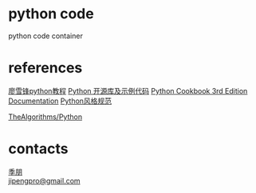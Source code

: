 # python code
python code container

# references
[廖雪锋python教程](https://www.liaoxuefeng.com/wiki/0014316089557264a6b348958f449949df42a6d3a2e542c000)
[Python 开源库及示例代码](https://github.com/programthink/opensource/blob/master/libs/python.wiki)
[Python Cookbook 3rd Edition Documentation](https://python3-cookbook.readthedocs.io/zh_CN/latest/index.html)
[Python风格规范](https://zh-google-styleguide.readthedocs.io/en/latest/google-python-styleguide/python_style_rules/)

[TheAlgorithms/Python](https://github.com/TheAlgorithms/Python)

# contacts
[季朋](http://www.jipeng.me/)  
jipengpro@gmail.com

